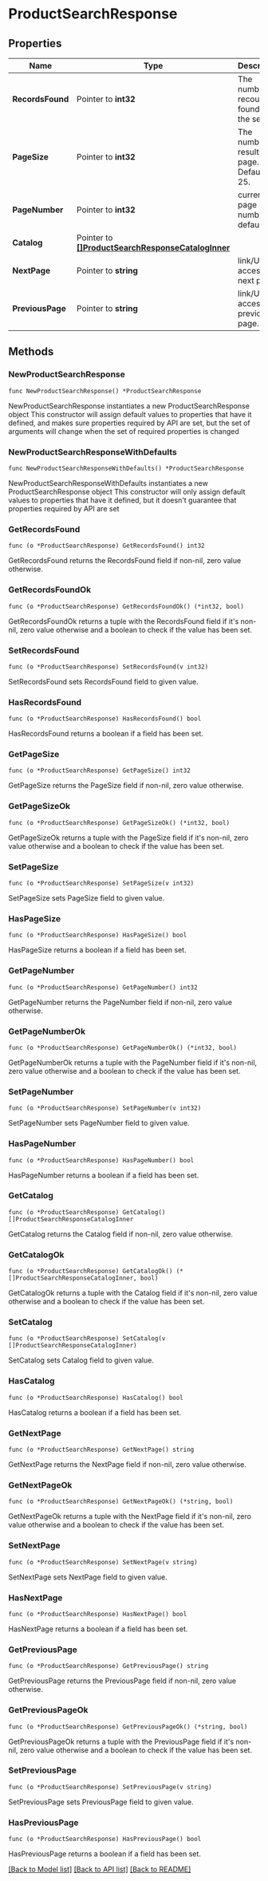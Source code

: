 # ProductSearchResponse

## Properties

Name | Type | Description | Notes
------------ | ------------- | ------------- | -------------
**RecordsFound** | Pointer to **int32** | The number of recourds found for the search. | [optional] 
**PageSize** | Pointer to **int32** | The number of results per page. Default is 25. | [optional] 
**PageNumber** | Pointer to **int32** | current page number default is 1 | [optional] 
**Catalog** | Pointer to [**[]ProductSearchResponseCatalogInner**](ProductSearchResponseCatalogInner.md) |  | [optional] 
**NextPage** | Pointer to **string** | link/URL for accessing next page. | [optional] 
**PreviousPage** | Pointer to **string** | link/URL for accessing previous page. | [optional] 

## Methods

### NewProductSearchResponse

`func NewProductSearchResponse() *ProductSearchResponse`

NewProductSearchResponse instantiates a new ProductSearchResponse object
This constructor will assign default values to properties that have it defined,
and makes sure properties required by API are set, but the set of arguments
will change when the set of required properties is changed

### NewProductSearchResponseWithDefaults

`func NewProductSearchResponseWithDefaults() *ProductSearchResponse`

NewProductSearchResponseWithDefaults instantiates a new ProductSearchResponse object
This constructor will only assign default values to properties that have it defined,
but it doesn't guarantee that properties required by API are set

### GetRecordsFound

`func (o *ProductSearchResponse) GetRecordsFound() int32`

GetRecordsFound returns the RecordsFound field if non-nil, zero value otherwise.

### GetRecordsFoundOk

`func (o *ProductSearchResponse) GetRecordsFoundOk() (*int32, bool)`

GetRecordsFoundOk returns a tuple with the RecordsFound field if it's non-nil, zero value otherwise
and a boolean to check if the value has been set.

### SetRecordsFound

`func (o *ProductSearchResponse) SetRecordsFound(v int32)`

SetRecordsFound sets RecordsFound field to given value.

### HasRecordsFound

`func (o *ProductSearchResponse) HasRecordsFound() bool`

HasRecordsFound returns a boolean if a field has been set.

### GetPageSize

`func (o *ProductSearchResponse) GetPageSize() int32`

GetPageSize returns the PageSize field if non-nil, zero value otherwise.

### GetPageSizeOk

`func (o *ProductSearchResponse) GetPageSizeOk() (*int32, bool)`

GetPageSizeOk returns a tuple with the PageSize field if it's non-nil, zero value otherwise
and a boolean to check if the value has been set.

### SetPageSize

`func (o *ProductSearchResponse) SetPageSize(v int32)`

SetPageSize sets PageSize field to given value.

### HasPageSize

`func (o *ProductSearchResponse) HasPageSize() bool`

HasPageSize returns a boolean if a field has been set.

### GetPageNumber

`func (o *ProductSearchResponse) GetPageNumber() int32`

GetPageNumber returns the PageNumber field if non-nil, zero value otherwise.

### GetPageNumberOk

`func (o *ProductSearchResponse) GetPageNumberOk() (*int32, bool)`

GetPageNumberOk returns a tuple with the PageNumber field if it's non-nil, zero value otherwise
and a boolean to check if the value has been set.

### SetPageNumber

`func (o *ProductSearchResponse) SetPageNumber(v int32)`

SetPageNumber sets PageNumber field to given value.

### HasPageNumber

`func (o *ProductSearchResponse) HasPageNumber() bool`

HasPageNumber returns a boolean if a field has been set.

### GetCatalog

`func (o *ProductSearchResponse) GetCatalog() []ProductSearchResponseCatalogInner`

GetCatalog returns the Catalog field if non-nil, zero value otherwise.

### GetCatalogOk

`func (o *ProductSearchResponse) GetCatalogOk() (*[]ProductSearchResponseCatalogInner, bool)`

GetCatalogOk returns a tuple with the Catalog field if it's non-nil, zero value otherwise
and a boolean to check if the value has been set.

### SetCatalog

`func (o *ProductSearchResponse) SetCatalog(v []ProductSearchResponseCatalogInner)`

SetCatalog sets Catalog field to given value.

### HasCatalog

`func (o *ProductSearchResponse) HasCatalog() bool`

HasCatalog returns a boolean if a field has been set.

### GetNextPage

`func (o *ProductSearchResponse) GetNextPage() string`

GetNextPage returns the NextPage field if non-nil, zero value otherwise.

### GetNextPageOk

`func (o *ProductSearchResponse) GetNextPageOk() (*string, bool)`

GetNextPageOk returns a tuple with the NextPage field if it's non-nil, zero value otherwise
and a boolean to check if the value has been set.

### SetNextPage

`func (o *ProductSearchResponse) SetNextPage(v string)`

SetNextPage sets NextPage field to given value.

### HasNextPage

`func (o *ProductSearchResponse) HasNextPage() bool`

HasNextPage returns a boolean if a field has been set.

### GetPreviousPage

`func (o *ProductSearchResponse) GetPreviousPage() string`

GetPreviousPage returns the PreviousPage field if non-nil, zero value otherwise.

### GetPreviousPageOk

`func (o *ProductSearchResponse) GetPreviousPageOk() (*string, bool)`

GetPreviousPageOk returns a tuple with the PreviousPage field if it's non-nil, zero value otherwise
and a boolean to check if the value has been set.

### SetPreviousPage

`func (o *ProductSearchResponse) SetPreviousPage(v string)`

SetPreviousPage sets PreviousPage field to given value.

### HasPreviousPage

`func (o *ProductSearchResponse) HasPreviousPage() bool`

HasPreviousPage returns a boolean if a field has been set.


[[Back to Model list]](../README.md#documentation-for-models) [[Back to API list]](../README.md#documentation-for-api-endpoints) [[Back to README]](../README.md)


